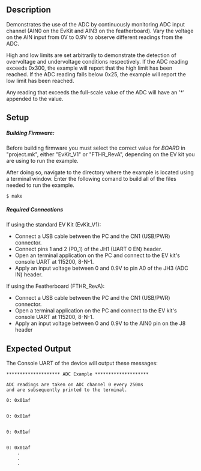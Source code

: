 ## Description

Demonstrates the use of the ADC by continuously monitoring ADC input channel (AIN0 on the EvKit and AIN3 on the featherboard).  Vary the voltage on the AIN input from 0V to 0.9V to observe different readings from the ADC.  

High and low limits are set arbitrarily to demonstrate the detection of overvoltage and undervoltage conditions respectively.  If the ADC reading exceeds 0x300, the example will report that the high limit has been reached.  If the ADC reading falls below 0x25, the example will report the low limit has been reached.

Any reading that exceeds the full-scale value of the ADC will have an '*' appended to the value.


## Setup
##### Building Firmware:
Before building firmware you must select the correct value for _BOARD_  in "project.mk", either "EvKit\_V1" or "FTHR\_RevA", depending on the EV kit you are using to run the example.

After doing so, navigate to the directory where the example is located using a terminal window. Enter the following comand to build all of the files needed to run the example.

```
$ make
```

##### Required Connections

If using the standard EV Kit (EvKit_V1):
-   Connect a USB cable between the PC and the CN1 (USB/PWR) connector.
-   Connect pins 1 and 2 (P0_1) of the JH1 (UART 0 EN) header.
-   Open an terminal application on the PC and connect to the EV kit's console UART at 115200, 8-N-1.
-   Apply an input voltage between 0 and 0.9V to pin A0 of the JH3 (ADC IN) header.

If using the Featherboard (FTHR_RevA):
-   Connect a USB cable between the PC and the CN1 (USB/PWR) connector.
-   Open a terminal application on the PC and connect to the EV kit's console UART at 115200, 8-N-1.
-   Apply an input voltage between 0 and 0.9V to the AIN0 pin on the J8 header

## Expected Output

The Console UART of the device will output these messages:

```
******************** ADC Example ********************

ADC readings are taken on ADC channel 0 every 250ms
and are subsequently printed to the terminal.

0: 0x01af


0: 0x01af


0: 0x01af


0: 0x01af
    .
    .
    .
```
